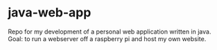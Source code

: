 # java-web-app
Repo for my development of a personal web application written in java. Goal: to run a webserver off a raspberry pi and host my own website.
